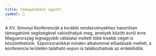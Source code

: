 ```yaml
---
title: Támogatókkal együtt
symbol: 👔
---
```


A XV. Simonyi Konferenciát a korábbi rendezvényekhez hasonlóan támogatóink segítségével valósíthatjuk meg, amelyek között évről évre Magyarország legnagyobb vállalatai mellett több kisebb céget is köszönthetünk. Szponzorainkkal minden alkalommal előadásaik mellett, a konferencia területén található expon is találkozhatnak az érdeklődők.
